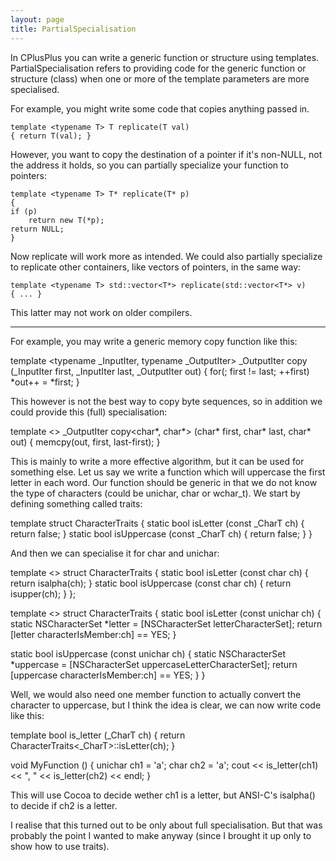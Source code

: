 ```yaml
---
layout: page
title: PartialSpecialisation
---
```




In CPlusPlus you can write a generic function or structure using templates. PartialSpecialisation refers to providing code for the generic function or structure (class) when one or more of the template parameters are more specialised.

For example, you might write some code that copies anything passed in.

    template <typename T> T replicate(T val)
    { return T(val); }

However, you want to copy the destination of a pointer if it's non-NULL, not the address it holds, so you can partially specialize your function to pointers:

    template <typename T> T* replicate(T* p)
    {
    if (p)
        return new T(*p);
    return NULL;
    }

Now     replicate will work more as intended. We could also partially specialize to replicate other containers, like vectors of pointers, in the same way:

    template <typename T> std::vector<T*> replicate(std::vector<T*> v)
    { ... }

This latter may not work on older compilers.

----

For example, you may write a generic memory copy function like this:

    
template <typename _InputIter, typename _OutputIter>
_OutputIter copy (_InputIter first, _InputIter last, _OutputIter out)
{
   for(; first != last; ++first)
      *out++ = *first;
}


This however is not the best way to copy byte sequences, so in addition we could provide this (full) specialisation:

    
template <>
_OutputIter copy<char*, char*> (char* first, char* last, char* out)
{
   memcpy(out, first, last-first);
}


This is mainly to write a more effective algorithm, but it can be used for something else. Let us say we write a function which will uppercase the first letter in each word. Our function should be generic in that we do not know the type of characters (could be unichar, char or wchar_t). We start by defining something called traits:

    
template <typename _CharT>
struct CharacterTraits
{
   static bool isLetter (const _CharT ch)       { return false; }
   static bool isUppercase (const _CharT ch)    { return false; }
}


And then we can specialise it for char and unichar:

    

template <>
struct CharacterTraits<char>
{
   static bool isLetter (const char ch)         { return isalpha(ch); }
   static bool isUppercase (const char ch)      { return isupper(ch); }
};

template <>
struct CharacterTraits<unichar>
{
   static bool isLetter (const unichar ch)
   {
      static NSCharacterSet *letter = [NSCharacterSet letterCharacterSet];
      return [letter characterIsMember:ch] == YES;
   }

   static bool isUppercase (const unichar ch)
   {
      static NSCharacterSet *uppercase = [NSCharacterSet uppercaseLetterCharacterSet];
      return [uppercase characterIsMember:ch] == YES;
   }
}


Well, we would also need one member function to actually convert the character to uppercase, but I think the idea is clear, we can now write code like this:

    
template <typename _CharT>
bool is_letter (_CharT ch)
{
   return CharacterTraits<_CharT>::isLetter(ch);
}

void MyFunction ()
{
   unichar ch1 = 'a';
   char ch2 = 'a';
   cout << is_letter(ch1) << ", " << is_letter(ch2) << endl;
}


This will use Cocoa to decide wether ch1 is a letter, but ANSI-C's isalpha() to decide if ch2 is a letter.

I realise that this turned out to be only about full specialisation. But that was probably the point I wanted to make anyway (since I brought it up only to show how to use traits).

